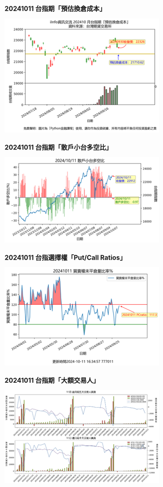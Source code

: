 ## 20241011 台指期「預估換倉成本」
![](images/txfcost.png)

## 20241011 台指期「散戶小台多空比」
![](images/bbiri.png)

## 20241011 台指選擇權「Put/Call Ratios」
![](images/pcratio.png)

## 20241011 台指期「大額交易人」
![](images/blocktrade.png)

